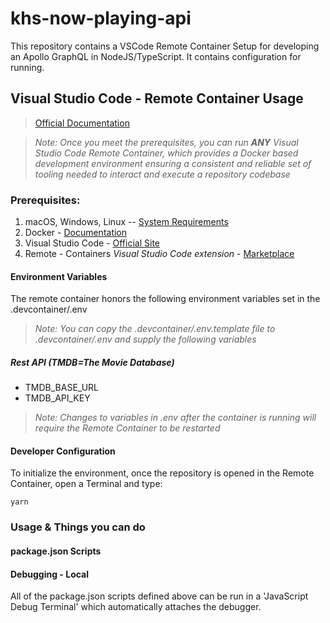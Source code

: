 # khs-now-playing-api

This repository contains a VSCode Remote Container Setup for developing an Apollo GraphQL in NodeJS/TypeScript. It contains configuration for running.

## Visual Studio Code - Remote Container Usage

> [Official Documentation](https://code.visualstudio.com/docs/remote/containers)

> _Note: Once you meet the prerequisites, you can run **ANY** Visual Studio Code Remote Container, which provides a Docker based development environment ensuring a consistent and reliable set of tooling needed to interact and execute a repository codebase_

### Prerequisites:

1. macOS, Windows, Linux -- [System Requirements](https://code.visualstudio.com/docs/remote/containers#_system-requirements)
2. Docker - [Documentation](https://code.visualstudio.com/docs/remote/containers#_installation)
3. Visual Studio Code - [Official Site](https://code.visualstudio.com/)
4. Remote - Containers _Visual Studio Code extension_ - [Marketplace](https://marketplace.visualstudio.com/items?itemName=ms-vscode-remote.remote-containers)

#### Environment Variables

The remote container honors the following environment variables set in the .devcontainer/.env

> _Note: You can copy the .devcontainer/.env.template file to .devcontainer/.env and supply the following variables_

##### Rest API (TMDB=The Movie Database)

- TMDB_BASE_URL
- TMDB_API_KEY

> _Note: Changes to variables in .env after the container is running will require the Remote Container to be restarted_

#### Developer Configuration

To initialize the environment, once the repository is opened in the Remote Container, open a Terminal and type:

`yarn`

### Usage & Things you can do

#### package.json Scripts

#### Debugging - Local

All of the package.json scripts defined above can be run in a 'JavaScript Debug Terminal' which automatically attaches the debugger.
